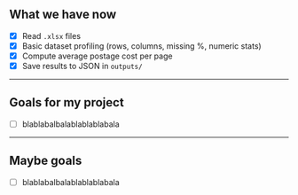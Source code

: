 ## What we have now
- [x] Read `.xlsx` files  
- [x] Basic dataset profiling (rows, columns, missing %, numeric stats)  
- [x] Compute average postage cost per page  
- [x] Save results to JSON in `outputs/`  

---

## Goals for my project
- [ ] blablabalbalablablablabala
---

## Maybe goals
- [ ] blablabalbalablablablabala
